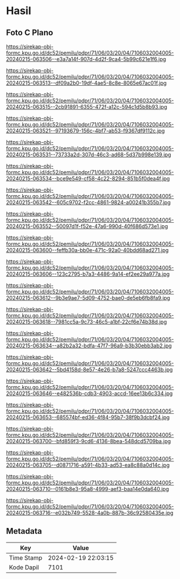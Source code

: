 # Hasil

## Foto C Plano

https://sirekap-obj-formc.kpu.go.id/dc52/pemilu/pdpr/71/06/03/20/04/7106032004005-20240215-063506--e3a7a14f-907d-4d2f-9ca4-5b99c621e1f6.jpg

https://sirekap-obj-formc.kpu.go.id/dc52/pemilu/pdpr/71/06/03/20/04/7106032004005-20240215-063513--df09a2b0-19df-4ae5-8c8e-8065e67ac01f.jpg

https://sirekap-obj-formc.kpu.go.id/dc52/pemilu/pdpr/71/06/03/20/04/7106032004005-20240215-063515--2cb91891-6355-472f-a12c-594c1d5b8b93.jpg

https://sirekap-obj-formc.kpu.go.id/dc52/pemilu/pdpr/71/06/03/20/04/7106032004005-20240215-063521--97193679-156c-4bf7-ab53-f9367df9112c.jpg

https://sirekap-obj-formc.kpu.go.id/dc52/pemilu/pdpr/71/06/03/20/04/7106032004005-20240215-063531--73733a2d-307d-46c3-ad68-5d37b998e139.jpg

https://sirekap-obj-formc.kpu.go.id/dc52/pemilu/pdpr/71/06/03/20/04/7106032004005-20240215-063534--bce9e549-cf58-4c22-8294-851b5f0dea4f.jpg

https://sirekap-obj-formc.kpu.go.id/dc52/pemilu/pdpr/71/06/03/20/04/7106032004005-20240215-063542--605c9702-f2cc-4861-9824-a00241b355b7.jpg

https://sirekap-obj-formc.kpu.go.id/dc52/pemilu/pdpr/71/06/03/20/04/7106032004005-20240215-063552--50097d1f-f52e-47a6-990d-40f686d573e1.jpg

https://sirekap-obj-formc.kpu.go.id/dc52/pemilu/pdpr/71/06/03/20/04/7106032004005-20240215-063600--feffb30a-bb0e-471c-92a0-40bdd68ad271.jpg

https://sirekap-obj-formc.kpu.go.id/dc52/pemilu/pdpr/71/06/03/20/04/7106032004005-20240215-063606--123c2795-b7a3-4486-9a14-ef2ee29a977a.jpg

https://sirekap-obj-formc.kpu.go.id/dc52/pemilu/pdpr/71/06/03/20/04/7106032004005-20240215-063612--9b3e9ae7-5d09-4752-bae0-de5eb6fb8fa9.jpg

https://sirekap-obj-formc.kpu.go.id/dc52/pemilu/pdpr/71/06/03/20/04/7106032004005-20240215-063618--7981cc5a-9c73-46c5-a1bf-22cf6e74b38d.jpg

https://sirekap-obj-formc.kpu.go.id/dc52/pemilu/pdpr/71/06/03/20/04/7106032004005-20240215-063634--a82b2a32-bdfa-47f7-96a9-b3b30ebb3ab2.jpg

https://sirekap-obj-formc.kpu.go.id/dc52/pemilu/pdpr/71/06/03/20/04/7106032004005-20240215-063642--5bd4158d-8e57-4e26-b7a8-5247ccc4463b.jpg

https://sirekap-obj-formc.kpu.go.id/dc52/pemilu/pdpr/71/06/03/20/04/7106032004005-20240215-063646--e482536b-cdb3-4903-accd-16ee13b6c334.jpg

https://sirekap-obj-formc.kpu.go.id/dc52/pemilu/pdpr/71/06/03/20/04/7106032004005-20240215-063653--685574bf-ed36-4f84-95b7-38f9b3dcbf24.jpg

https://sirekap-obj-formc.kpu.go.id/dc52/pemilu/pdpr/71/06/03/20/04/7106032004005-20240215-063700--bfd859f3-9cd6-4136-8bea-548dcd5709ba.jpg

https://sirekap-obj-formc.kpu.go.id/dc52/pemilu/pdpr/71/06/03/20/04/7106032004005-20240215-063705--d0871716-a591-4b33-ad53-ea8c88a0d14c.jpg

https://sirekap-obj-formc.kpu.go.id/dc52/pemilu/pdpr/71/06/03/20/04/7106032004005-20240215-063710--0161b8e3-95a8-4999-aef3-baa14e0da640.jpg

https://sirekap-obj-formc.kpu.go.id/dc52/pemilu/pdpr/71/06/03/20/04/7106032004005-20240215-063716--e032b749-5528-4a0b-887b-36c92580435e.jpg


## Metadata

| Key        | Value               |
| ---------- | ------------------- |
| Time Stamp | 2024-02-19 22:03:15 |
| Kode Dapil | 7101                |



